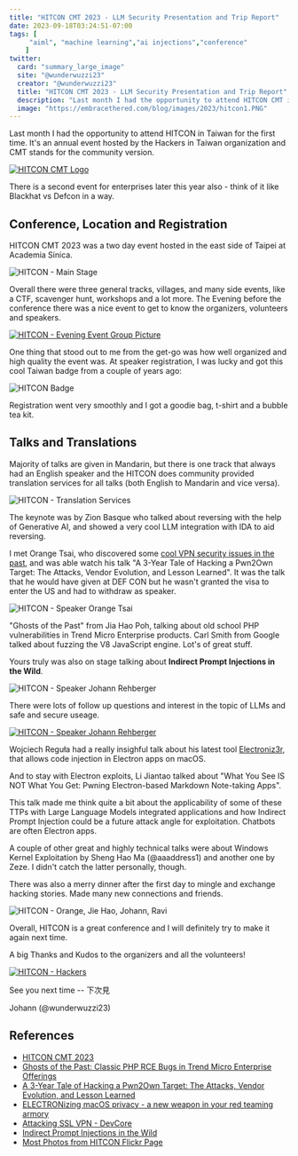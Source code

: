```yaml
---
title: "HITCON CMT 2023 - LLM Security Presentation and Trip Report"
date: 2023-09-18T03:24:51-07:00
tags: [
     "aiml", "machine learning","ai injections","conference"
    ]
twitter:
  card: "summary_large_image"
  site: "@wunderwuzzi23"
  creator: "@wunderwuzzi23"
  title: "HITCON CMT 2023 - LLM Security Presentation and Trip Report"
  description: "Last month I had the opportunity to attend HITCON CMT in Taiwan for the first time. It's an annual event hosted by the Hackers in Taiwan organization and CMT stands for the community version."
  image: "https://embracethered.com/blog/images/2023/hitcon1.PNG"
---
```


Last month I had the opportunity to attend HITCON in Taiwan for the first time. It's an annual event hosted by the Hackers in Taiwan organization and CMT stands for the community version. 

[![HITCON CMT Logo](/blog/images/2023/hitcon.logo.webp)](https://hitcon.org/2023/CMT/)

There is a second event for enterprises later this year also - think of it like Blackhat vs Defcon in a way.

## Conference, Location and Registration

HITCON CMT 2023 was a two day event hosted in the east side of Taipei at Academia Sinica.

![HITCON - Main Stage](/blog/images/2023/hitcon2.jpg)

Overall there were three general tracks, villages, and many side events, like a CTF, scavenger hunt, workshops and a lot more. The Evening before the conference there was a nice event to get to know the organizers, volunteers and speakers.

[![HITCON - Evening Event Group Picture](/blog/images/2023/hitcon8.jpg)](/blog/images/2023/hitcon8.jpg)

One thing that stood out to me from the get-go was how well organized and high quality the event was. At speaker registration, I was lucky and got this cool Taiwan badge from a couple of years ago:

![HITCON Badge](/blog/images/2023/hitcon-badge.jpg)

Registration went very smoothly and I got a goodie bag, t-shirt and a bubble tea kit.

## Talks and Translations

Majority of talks are given in Mandarin, but there is one track that always had an English speaker and the HITCON does community provided translation services for all talks (both English to Mandarin and vice versa).

![HITCON - Translation Services](/blog/images/2023/hitcon7.jpg)

The keynote was by Zion Basque who talked about reversing with the help of Generative AI, and showed a very cool LLM integration with IDA to aid reversing.

I met Orange Tsai, who discovered some [cool VPN security issues in the past](https://devco.re/blog/2019/07/17/attacking-ssl-vpn-part-1-PreAuth-RCE-on-Palo-Alto-GlobalProtect-with-Uber-as-case-study/), and was able watch his talk "A 3-Year Tale of Hacking a Pwn2Own Target: The Attacks, Vendor Evolution, and Lesson Learned". It was the talk that he would have given at DEF CON but he wasn't granted the visa to enter the US and had to withdraw as speaker.

![HITCON - Speaker Orange Tsai](/blog/images/2023/hitcon6.jpg)

"Ghosts of the Past" from Jia Hao Poh, talking about old school PHP vulnerabilities in Trend Micro Enterprise products. Carl Smith from Google talked about fuzzing the V8 JavaScript engine. Lot's of great stuff.

Yours truly was also on stage talking about **Indirect Prompt Injections in the Wild**.

![HITCON - Speaker Johann Rehberger](/blog/images/2023/hitcon1.PNG)

There were lots of follow up questions and interest in the topic of LLMs and safe and secure useage.

[![HITCON - Speaker Johann Rehberger](/blog/images/2023/hitcon3.jpg)](/blog/images/2023/hitcon3.jpg)

Wojciech Reguła had a really insighful talk about his latest tool [Electroniz3r](https://github.com/r3ggi/electroniz3r), that allows code injection in Electron apps on macOS. 

And to stay with Electron exploits, Li Jiantao talked about "What You See IS NOT What You Get: Pwning Electron-based Markdown Note-taking Apps". 

This talk made me think quite a bit about the applicability of some of these TTPs with  Large Language Models integrated applications and how Indirect Prompt Injection could be a future attack angle for exploitation. Chatbots are often Electron apps.

A couple of other great and highly technical talks were about Windows Kernel Exploitation by Sheng Hao Ma (@aaaddress1) and another one by Zeze. I didn't catch the latter personally, though.

There was also a merry dinner after the first day to mingle and exchange hacking stories. Made many new connections and friends.

![HITCON - Orange, Jie Hao, Johann, Ravi](/blog/images/2023/hitcon-hackers.png)

Overall, HITCON is a great conference and I will definitely try to make it again next time.

A big Thanks and Kudos to the organizers and all the volunteers!

[![HITCON - Hackers](/blog/images/2023/hitcon4.jpg)](/blog/images/2023/hitcon4.jpg)

See you next time -- 下次見

Johann (@wunderwuzzi23)


## References

* [HITCON CMT 2023](https://hitcon.org/2023/CMT/)
* [Ghosts of the Past: Classic PHP RCE Bugs in Trend Micro Enterprise Offerings](https://hitcon.org/2023/CMT/slide/Ghosts%20of%20the%20Past_Classic%20PHP%20RCE%20Bugs%20in%20Trend%20Micro%20Enterprise%20Offerings.pdf)
* [A 3-Year Tale of Hacking a Pwn2Own Target: The Attacks, Vendor Evolution, and Lesson Learned](https://hitcon.org/2023/CMT/agenda/3404e5c1-67a4-4085-847a-511a91a6b6a0/)
* [ELECTRONizing macOS privacy - a new weapon in your red teaming armory](https://github.com/r3ggi/electroniz3r)
* [Attacking SSL VPN - DevCore](https://devco.re/blog/2019/07/17/attacking-ssl-vpn-part-1-PreAuth-RCE-on-Palo-Alto-GlobalProtect-with-Uber-as-case-study/)
* [Indirect Prompt Injections in the Wild](/blog/static/downloads/HITCON_CMT_Indirect_Prompt_Injections_2023_v1.0.pdf)
* [Most Photos from HITCON Flickr Page](https://www.flickr.com/photos/hitcon)
